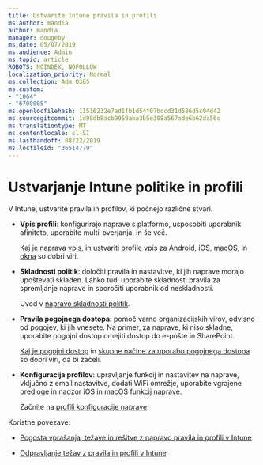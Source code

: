 ```yaml
---
title: Ustvarite Intune pravila in profili
ms.author: mandia
author: mandia
manager: dougeby
ms.date: 05/07/2019
ms.audience: Admin
ms.topic: article
ROBOTS: NOINDEX, NOFOLLOW
localization_priority: Normal
ms.collection: Adm_O365
ms.custom:
- "1064"
- "6700005"
ms.openlocfilehash: 11516232e7ad1fb1d54f07bccd31d586d5c04d42
ms.sourcegitcommit: 1d98db8acb9959aba3b5e308a567ade6b62da56c
ms.translationtype: MT
ms.contentlocale: sl-SI
ms.lasthandoff: 08/22/2019
ms.locfileid: "36514779"
---
```

# <a name="creating-intune-policy-and-profiles"></a>Ustvarjanje Intune politike in profili

V Intune, ustvarite pravila in profilov, ki počnejo različne stvari.

- **Vpis profili**: konfigurirajo naprave s platformo, usposobiti uporabnik afiniteto, uporabite multi-overjanja, in še več.

  [Kaj je naprava vpis](https://docs.microsoft.com/intune/device-enrollment), in ustvariti profile vpis za [Android](https://docs.microsoft.com/intune/android-enroll), [iOS](https://docs.microsoft.com/intune/ios-enroll), [macOS](https://docs.microsoft.com/intune/macos-enroll), in [okna](https://docs.microsoft.com/intune/windows-enrollment-methods) so dobri viri.

- **Skladnosti politik**: določiti pravila in nastavitve, ki jih naprave morajo upoštevati skladen. Lahko tudi uporabite skladnosti pravila za spremljanje naprave in sporočiti uporabnik od neskladnosti.

  Uvod v [napravo skladnosti politik](https://docs.microsoft.com/intune/device-compliance-get-started).
- **Pravila pogojnega dostopa**: pomoč varno organizacijskih virov, odvisno od pogojev, ki jih vnesete. Na primer, za naprave, ki niso skladne, uporabite pogojni dostop omejiti dostop do e-pošte in SharePoint.

  [Kaj je pogojni dostop](https://docs.microsoft.com/intune/conditional-access) in [skupne načine za uporabo pogojnega dostopa](https://docs.microsoft.com/intune/conditional-access-intune-common-ways-use) so dobri viri, da bi začeli.

- **Konfiguracija profilov**: upravljanje funkcij in nastavitev na naprave, vključno z email nastavitve, dodati WiFi omrežje, uporabite vgrajene predloge in nadzor iOS in macOS funkcij naprave.

  Začnite na [profili konfiguracije naprave](https://docs.microsoft.com/intune/device-profiles).

Koristne povezave:

- [Pogosta vprašanja, težave in rešitve z napravo pravila in profili v Intune](https://docs.microsoft.com/intune/device-profile-troubleshoot)

- [Odpravljanje težav z pravila in profili v Intune](https://docs.microsoft.com/intune/troubleshoot-policies-in-microsoft-intune)

